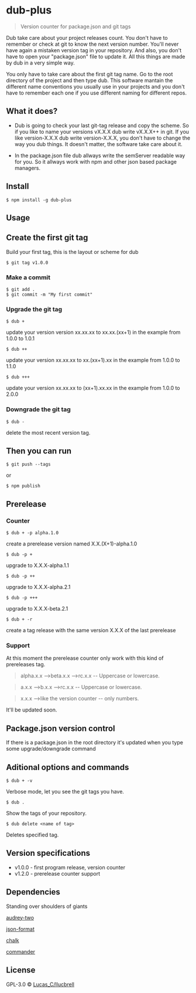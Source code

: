 # dub-plus

> Version counter for package.json and git tags

Dub take care about your project releases count. You don't have to remember or check at git to know the next version number. You'll never have again a mistaken version tag in your repository. And also, you don't have to open your "package.json" file to update it. All this things are made by dub in a very simple way. 

You only have to take care about the first git tag name. Go to the root directory of the project and then type dub. This software mantain the different name conventions you usually use in your projects and you don't have to remember each one if you use different naming for different repos.


## What it does?

* Dub is going to check your last git-tag release and copy the scheme. So if you like to name your versions vX.X.X dub write vX.X.X++ in git. If you like version-X.X.X dub write version-X.X.X, you don't have to change the way you dub things. It doesn't matter, the software take care about it.

* In the package.json file dub allways write the semServer readable way for you. So it allways work with npm and other json based package managers.


## Install

```
$ npm install -g dub-plus
```


## Usage

## Create the first git tag

Build your first tag, this is the layout or scheme for dub

```shell
$ git tag v1.0.0
```

### Make a commit
```shell
$ git add .
$ git commit -m "My first commit"
```

### Upgrade the git tag

```shell
$ dub +
```
update your version version xx.xx.xx  to xx.xx.(xx+1) in the example from 1.0.0 to 1.0.1                            


```shell
$ dub ++
```
update your version xx.xx.xx  to xx.(xx+1).xx in the example from 1.0.0 to 1.1.0 



```shell
$ dub +++
```
update your version xx.xx.xx  to (xx+1).xx.xx in the example from 1.0.0 to 2.0.0 



### Downgrade the git tag

```shell
$ dub -
```
delete the most recent version tag.

## Then you can run

```shell
$ git push --tags
```
or 

```shell 
$ npm publish
```



## Prerelease

### Counter

```shell
$ dub + -p alpha.1.0
```
create a prerelease version named X.X.(X+1)-alpha.1.0


```shell
$ dub -p +
```
upgrade to X.X.X-alpha.1.1


```shell
$ dub -p ++
```
upgrade to X.X.X-alpha.2.1


```shell
$ dub -p +++
```
upgrade to X.X.X-beta.2.1


```shell
$ dub + -r
```
create a tag release with the same version X.X.X of the last prerelease

### Support

At this moment the prerelease counter only work with this kind of prereleases tag.

> alpha.x.x -->beta.x.x -->rc.x.x -- Uppercase or lowercase.

> a.x.x -->b.x.x -->rc.x.x -- Uppercase or lowercase.

> x.x.x -->like the version counter -- only numbers.

It'll be updated soon.

## Package.json version control

If there is a package.json in the root directory it's updated when you type some upgrade/downgrade command 


## Aditional options and commands

```shell
$ dub + -v
```
Verbose mode, let you see the git tags you have.

```shell
$ dub .
```
Show the tags of your repository.

```shell
$ dub delete <name of tag>
```

Deletes specified tag.

## Version specifications

* v1.0.0 - first program release, version counter
* v1.2.0 - prerelease counter support

## Dependencies

Standing over shoulders of giants

[audrey-two](https://www.npmjs.com/package/audrey-two)

[json-format](https://www.npmjs.com/package/json-format)

[chalk](https://www.npmjs.com/package/chalk)

[commander](https://www.npmjs.com/package/commander)

## License

GPL-3.0 © [Lucas_C/llucbrell](https://github.com/llucbrell)